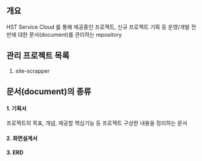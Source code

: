 ## 개요
HST Service Cloud 를 통해 제공중인 프로젝트, 신규 프로젝트 기획 등 운영/개발 전반에 대한 문서(document)를 관리하는 repository

## 관리 프로젝트 목록
1. site-scrapper

## 문서(document)의 종류
#### 1. 기획서
프로젝트의 목표, 개념, 제공할 핵심기능 등 프로젝트 구상한 내용을 정리하는 문서
#### 2. 화면설계서
#### 3. ERD 
